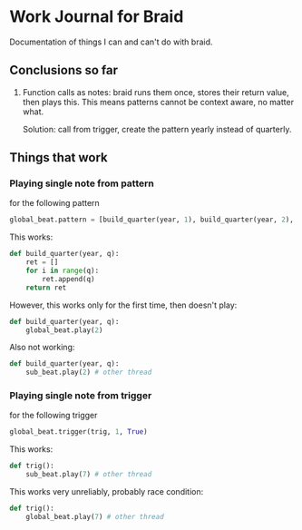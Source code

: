 # Work Journal for Braid

Documentation of things I can and can't do with braid.

## Conclusions so far
1. Function calls as notes: braid runs them once, stores their return value, then plays this. This means patterns cannot be context aware, no matter what.
    
    Solution: call from trigger, create the pattern yearly instead of quarterly.

## Things that work
### Playing single note from pattern
for the following pattern
```python
global_beat.pattern = [build_quarter(year, 1), build_quarter(year, 2), build_quarter(year, 3), build_quarter(year, 4)]
```
This works:

```python
def build_quarter(year, q):
    ret = []
    for i in range(q):
        ret.append(q)
    return ret
```

However, this works only for the first time, then doesn't play:
```python
def build_quarter(year, q):
    global_beat.play(2)
```

Also not working:
```python
def build_quarter(year, q):
    sub_beat.play(2) # other thread
```

### Playing single note from trigger
for the following trigger
```python
global_beat.trigger(trig, 1, True)
```

This works:
```python
def trig():
    sub_beat.play(7) # other thread
```

This works very unreliably, probably race condition:
```python
def trig():
    global_beat.play(7) # other thread
```